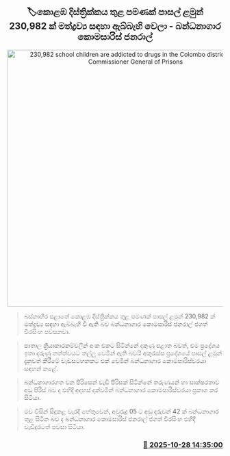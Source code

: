 <p align='center'><b><h2 align='center' title='230,982 school children are addicted to drugs in the Colombo district alone - Commissioner General of Prisons'>🏷කොළඹ දිස්ත්‍රික්කය තුළ පමණක් පාසල් ළමුන් 230,982 ක් මත්ද්‍රව්‍ය සඳහා ඇබ්බැහි වෙලා - බන්ධනාගාර කොමසාරිස් ජනරාල්</h2></b></p>
<p align='center'><img src='https://helakuru.sgp1.cdn.digitaloceanspaces.com/esana/images/lib/jagath-weerasinhe-prison.jpg' width='600' alt='230,982 school children are addicted to drugs in the Colombo district alone - Commissioner General of Prisons'></p>

> බස්නාහිර පළාතේ කොළඹ දිස්ත්‍රික්කය තුළ පමණක් පාසල් ළමුන් 230,982 ක් මත්ද්‍රව්‍ය සඳහා ඇබ්බැහි වී ඇති බව බන්ධනාගාර කොමසාරිස් ජනරාල් ජගත් වීරසිංහ පවසනවා.

> පාතාල ක්‍රියාකාරකම්වලින් අංක එකට සිටින්නේ දකුණු පළාත බවත්, එම ප්‍රදේශය ඉතා දරුණු තත්ත්වයට තල්ලු වෙමින් ඇති බවයි අකුරැස්ස ප්‍රදේශයේ පාසල් ළමුන් දැනුවත් කිරීමේ වැඩසටහනකට එක් වෙමින් බන්ධනාගාර කොමසාරිස්වරයා සඳහන් කළේ.

> බන්ධනාගාරගත වන පිරිසෙන් වැඩි පිරිසක් සිටින්නේ තරුණයන් හා සාක්ෂරතාව අඩු පිරිස් බව ද එහිදී අදහස් දක්වමින් බන්ධනාගාර කොමසාරිස්වරයා ප්‍රකාශ කර සිටියා.

> මව විසින් සිදුකළ වැරදි හේතුවෙන්, අවුරුදු 05 ට අඩු දරුවන් 42 ක් බන්ධනාගාර තුළ සිටින බව ද බන්ධනාගාර කොමසාරිස් ජනරාල් ජගත් වීරසිංහ එහිදී වැඩිදුරටත් පවසා සිටියා.



<h3 align='right'><a href='https://www.helakuru.lk/esana/p/114862/'>📅 2025-10-28 14:35:00</a></h3>
